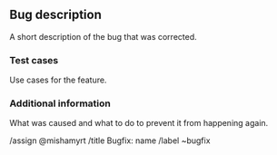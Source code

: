 ## Bug description

A short description of the bug that was corrected.

### Test cases

Use cases for the feature.

### Additional information

What was caused and what to do to prevent it from happening again.

/assign @mishamyrt
/title Bugfix: name
/label ~bugfix
